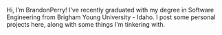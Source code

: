 Hi, I’m BrandonPerry! I've recently graduated with my degree in Software Engineering from Brigham Young University - Idaho.
I post some personal projects here, along with some things I'm tinkering with.
